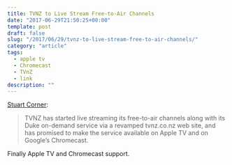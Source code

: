 ```yaml
---
title: TVNZ to Live Stream Free-to-Air Channels
date: "2017-06-29T21:50:25+00:00"
template: post
draft: false
slug: "/2017/06/29/tvnz-to-live-stream-free-to-air-channels/"
category: "article"
tags:
  - apple tv
  - Chromecast
  - TVnZ
  - link
description: ""
---
```


[Stuart Corner](https://www.computerworld.co.nz/article/621171/tvnz-live-stream-free-to-air-channels/?utm_medium=rss&utm_source=taxonomyfeed):

<blockquote>TVNZ has started live streaming its free-to-air channels along with its Duke on-demand service via a revamped tvnz.co.nz web site, and has promised to make the service available on Apple TV and on Google’s Chromecast.</blockquote>
Finally Apple TV and Chromecast support.
